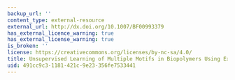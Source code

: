 ```yaml
---
backup_url: ''
content_type: external-resource
external_url: http://dx.doi.org/10.1007/BF00993379
has_external_licence_warning: true
has_external_license_warning: true
is_broken: ''
license: https://creativecommons.org/licenses/by-nc-sa/4.0/
title: Unsupervised Learning of Multiple Motifs in Biopolymers Using Expectation Maximization
uid: 491cc9c3-1181-421c-9e23-356fe7533441
---
```

